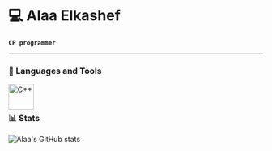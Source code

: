 # 💻 Alaa Elkashef

**`CP programmer`**



  
---

### 🧰 Languages and Tools


<img align="left" alt="C++" width="50px" style="padding-right:10px;" src="https://cdn.jsdelivr.net/gh/devicons/devicon@latest/icons/cplusplus/cplusplus-original.svg" />

           
          
          

<br />

#




#

### 📊 Stats

![Alaa's GitHub stats](https://github-readme-stats.vercel.app/api?username=Alaaelkashef10&show_icons=true&theme=gruvbox)

<!-- ![GitHub Streak](https://streak-stats.demolab.com/?user=Alaaelkashef10&theme=gruvbox&border_radius=4.5) -->

#
<!--
